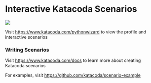 # Interactive Katacoda Scenarios

[![](http://shields.katacoda.com/katacoda/pythonwizard/count.svg)](https://www.katacoda.com/pythonwizard "Get your profile on Katacoda.com")

Visit https://www.katacoda.com/pythonwizard to view the profile and interactive scenarios

### Writing Scenarios
Visit https://www.katacoda.com/docs to learn more about creating Katacoda scenarios

For examples, visit https://github.com/katacoda/scenario-example
